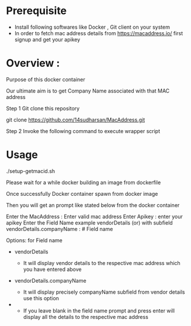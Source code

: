 # Prerequisite
* Install following softwares like Docker , Git client on your system
* In order to fetch mac address details from https://macaddress.io/ first signup and get your apikey



# Overview :

Purpose of this docker container
 
Our ultimate aim is to get Company Name associated with that MAC address

Step 1 Git clone this repository

git clone https://github.com/14sudharsan/MacAddress.git

Step 2 Invoke the following command to execute wrapper script  

# Usage

./setup-getmacid.sh

Please wait for a while docker building an image from dockerfile

Once successfully Docker container spawn from docker image

Then you will get an prompt like stated below from the docker container

 Enter the MacAddress : Enter valid mac address
 Enter Apikey : enter your apikey
 Enter the Field Name example vendorDetails (or)  with subfield vendorDetails.companyName : # Field name
 
 Options: for Field name
 
 - vendorDetails
      * It will display vendor details to the respective mac address which you have entered above
      
 - vendorDetails.companyName
      * It will display precisely companyName subfield from vendor details use this option
      
 - 
      * If you leave blank in the field name prompt and press enter will display all the details to the respective mac address 
 















